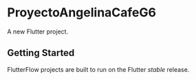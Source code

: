 # ProyectoAngelinaCafeG6

A new Flutter project.

## Getting Started

FlutterFlow projects are built to run on the Flutter _stable_ release.
